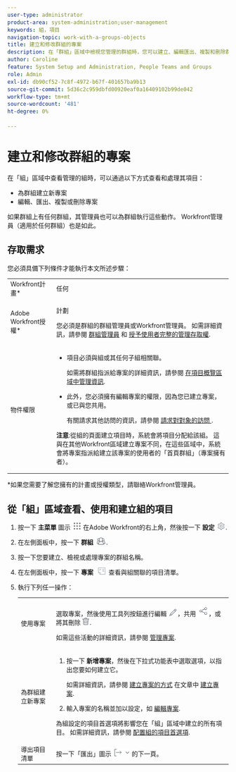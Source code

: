 ```yaml
---
user-type: administrator
product-area: system-administration;user-management
keywords: 組，項目
navigation-topic: work-with-a-groups-objects
title: 建立和修改群組的專案
description: 在「群組」區域中檢視您管理的群組時，您可以建立、編輯匯出、複製和刪除群組的專案。
author: Caroline
feature: System Setup and Administration, People Teams and Groups
role: Admin
exl-id: db90cf52-7c8f-4972-b67f-401657ba9b13
source-git-commit: 5d36c2c959dbfd00920eaf0a16409102b99de042
workflow-type: tm+mt
source-wordcount: '481'
ht-degree: 0%

---
```


# 建立和修改群組的專案

在「組」區域中查看管理的組時，可以通過以下方式查看和處理其項目：

* 為群組建立新專案
* 編輯、匯出、複製或刪除專案

如果群組上有任何群組，其管理員也可以為群組執行這些動作。 Workfront管理員（適用於任何群組）也是如此。

## 存取需求

您必須具備下列條件才能執行本文所述步驟：

<table style="table-layout:auto"> 
 <col> 
 <col> 
 <tbody> 
  <tr> 
   <td >Workfront計畫</a>*</td> 
   <td>任何</td> 
  </tr> 
  <tr> 
   <td>Adobe Workfront授權</a>*</td> 
   <td> <p>計劃 </p> <p>您必須是群組的群組管理員或Workfront管理員。 如需詳細資訊，請參閱 <a href="../../../administration-and-setup/manage-groups/group-roles/group-administrators.md" class="MCXref xref">群組管理員</a> 和 <a href="../../../administration-and-setup/add-users/configure-and-grant-access/grant-a-user-full-administrative-access.md" class="MCXref xref">授予使用者完整的管理存取權</a>.</p> </td> 
  </tr> 
  <tr> 
   <td role="rowheader">物件權限</td> 
   <td> 
    <ul> 
     <li> <p>項目必須與組或其任何子組相關聯。 </p> <p>如需將群組指派給專案的詳細資訊，請參閱 <a href="../../../manage-work/projects/manage-projects/understand-project-overview-area.md" class="MCXref xref">在項目概覽區域中管理資訊</a>.</p> </li> 
     <li> <p>此外，您必須擁有編輯專案的權限，因為您已建立專案，或已與您共用。</p> <p>有關請求其他訪問的資訊，請參閱 <a href="../../../workfront-basics/grant-and-request-access-to-objects/request-access.md" class="MCXref xref">請求對對象的訪問 </a>.</p> </li> 
    </ul> <p><b>注意</b>:從組的頁面建立項目時，系統會將項目分配給該組。 這與在其他Workfront區域建立專案不同，在這些區域中，系統會將專案指派給建立該專案的使用者的「首頁群組」（專案擁有者）。</p> </td> 
  </tr> 
 </tbody> 
</table>

&#42;如果您需要了解您擁有的計畫或授權類型，請聯絡Workfront管理員。

## 從「組」區域查看、使用和建立組的項目

1. 按一下 **主菜單** 圖示 ![](assets/main-menu-icon.png) 在Adobe Workfront的右上角，然後按一下 **設定** ![](assets/gear-icon-settings.png).

1. 在左側面板中，按一下 **群組** ![](assets/groups-icon.png).

1. 按一下您要建立、檢視或處理專案的群組名稱。
1. 在左側面板中，按一下 **專案** ![](assets/projects-in-main-menu.png) 查看與組關聯的項目清單。

1. 執行下列任一操作：

   <table style="table-layout:auto"> 
    <col> 
    <col> 
    <tbody> 
     <tr> 
      <td role="rowheader"> <p>使用專案</p> </td> 
      <td> <p>選取專案，然後使用工具列按鈕進行編輯 <img src="assets/edit-icon.png">，共用 <img src="assets/share-icon.png">，或將其刪除 <img src="assets/delete.png">.</p> <p>如需這些活動的詳細資訊，請參閱 <a href="../../../manage-work/projects/manage-projects/manage-projects-overview.md" class="MCXref xref">管理專案</a>.</p> </td> 
     </tr> 
     <tr> 
      <td role="rowheader"> <p>為群組建立新專案</p> </td> 
      <td> 
       <ol> 
        <li value="1"> <p>按一下 <strong>新增專案</strong>，然後在下拉式功能表中選取選項，以指出您要如何建立它。 </p> <p>如需詳細資訊，請參閱 <a href="../../../manage-work/projects/create-projects/create-project.md#ways-to-create-projects" class="MCXref xref">建立專案的方式</a> 在文章中 <a href="../../../manage-work/projects/create-projects/create-project.md" class="MCXref xref">建立專案</a>.</p> </li> 
        <li value="2">輸入專案的名稱並加以設定，如 <a href="../../../manage-work/projects/manage-projects/edit-projects.md" class="MCXref xref">編輯專案</a>.</li> 
       </ol> <p> 為組設定的項目首選項將影響您在「組」區域中建立的所有項目。 如需詳細資訊，請參閱 <a href="../../../administration-and-setup/manage-groups/create-and-manage-groups/configure-project-preferences-group.md" class="MCXref xref">配置組的項目首選項</a>.</p> </td> 
     </tr> 
     <tr> 
      <td role="rowheader">導出項目清單</td> 
      <td>按一下「匯出」圖示 <img src="assets/export.png"> 的下一頁。</td> 
     </tr> 
    </tbody> 
   </table>
